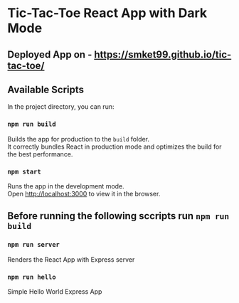 # Tic-Tac-Toe React App with Dark Mode
## Deployed App on - https://smket99.github.io/tic-tac-toe/

## Available Scripts

In the project directory, you can run:

### `npm run build`

Builds the app for production to the `build` folder.<br />
It correctly bundles React in production mode and optimizes the build for the best performance.

### `npm start`

Runs the app in the development mode.<br />
Open [http://localhost:3000](http://localhost:3000) to view it in the browser.

## Before running the following sccripts run `npm run build`
### `npm run server`
Renders the React App with Express server

### `npm run hello`
Simple Hello World Express App
